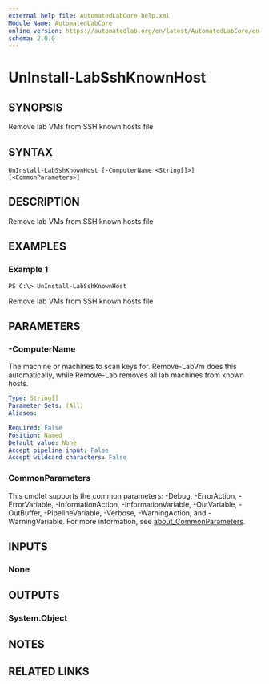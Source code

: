```yaml
---
external help file: AutomatedLabCore-help.xml
Module Name: AutomatedLabCore
online version: https://automatedlab.org/en/latest/AutomatedLabCore/en-us/UnInstall-LabSshKnownHost
schema: 2.0.0
---
```


# UnInstall-LabSshKnownHost

## SYNOPSIS
Remove lab VMs from SSH known hosts file

## SYNTAX

```
UnInstall-LabSshKnownHost [-ComputerName <String[]>] [<CommonParameters>]
```

## DESCRIPTION
Remove lab VMs from SSH known hosts file

## EXAMPLES

### Example 1
```
PS C:\> UnInstall-LabSshKnownHost
```

Remove lab VMs from SSH known hosts file

## PARAMETERS

### -ComputerName
The machine or machines to scan keys for. Remove-LabVm does this
automatically, while Remove-Lab removes all lab machines from known hosts.

```yaml
Type: String[]
Parameter Sets: (All)
Aliases:

Required: False
Position: Named
Default value: None
Accept pipeline input: False
Accept wildcard characters: False
```

### CommonParameters
This cmdlet supports the common parameters: -Debug, -ErrorAction, -ErrorVariable, -InformationAction, -InformationVariable, -OutVariable, -OutBuffer, -PipelineVariable, -Verbose, -WarningAction, and -WarningVariable. For more information, see [about_CommonParameters](http://go.microsoft.com/fwlink/?LinkID=113216).

## INPUTS

### None
## OUTPUTS

### System.Object
## NOTES

## RELATED LINKS
